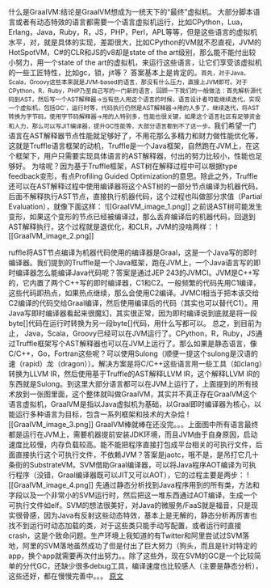 什么是GraaIVM:结论是GraalVM想成为一统天下的“最终”虚拟机。
大部分脚本语言或者有动态特效的语言都需要一个语言虚拟机运行，比如CPython，Lua，Erlang，Java，Ruby，R，JS，PHP，Perl，APL等等，但是这些语言的虚拟机水平，对，就是具体的实现，差距很大，比如CPython的VM就不忍直视，JVM的HotSpotVM，C#的CLR和JS的v8却是state of the art级别，那么能不能付出较小努力，用一个state of the art的虚拟机，来运行这些语言，让它们享受该虚拟机的一些工匠特性，比如gc，锁，jit等？
答案基本上是肯定的。<small>首先，对于Java，Scala，Groovy这些本来就是JVM-based的语言，那没有什么压力，直接上JVM即可。对于CPython，R，Ruby，PHP乃至自己写的一门新的语言，回顾一下我们的一般做法：首先解析源代码到AST，然后写一个AST解释器->当有些人用这个语言的时候，语言设计者可能继续迭代，实现一个虚拟机，包括GC'，运行时等，代码执行仍然是AST解释器->用的人多了，继续迭代，将AST转换为字节码，使用字节码解释器->用的人特别多，性能也很关键，如果这个语言社区有足够资金和人力，那么可以写JIT编译器，提升GC性能等，大部分语言都到不了这一步。</small>我们希望一门语言在AST解释器节点性能就足够好了，不用花那么多精力和财力做性能优化等，这就是Truffle语言框架的动机，Truffle是一个Java框架，自然跑在JVM上，在这个框架下，用户只需要实现具体语言的AST解释器，付出的努力比较小，性能也足够好。
为啥呢？因为基于Truffle框架，AST树在解释过程中可以根据type feedback变形，有点Profiling Guided Optimization的意思。除此之外，Truffle还可以在AST解释过程中使用编译器将这个AST树的一部分节点编译为机器代码，后面不解释执行AST节点，直接执行机器代码，这个过程也叫做部分求值（Partial Evaluation），就像下面这样：
![[GraaIVM_image_1.png]]
之前说AST树可能发生变形，如果这个变形的节点已经被编译过，那么丢弃编译后的机器代码，回退到AST解释执行，这个过程就是退优化，和CLR，JVM的没啥两样：
  ![[GraaIVM_image_2.png]]
  
  ruffle将AST节点编译为机器代码使用的编译器是Graal，这是一个Java写的即时编译器。我们提到的Truffle是一个Java框架，跑在JVM上，一个Java语言写的即时编译器怎么能编译Java代码呢？答案是通过JEP 243的JVMCI。JVM是C++写的，它内置了两个C++写的即时编译器，C1和C2。一般频繁的代码先用C1编译，这些代码即热点，如果热点继续，那么会使用C2编译。JVMCI相当于把本该交给C2编译的代码交给Graal编译，然后使用编译后的代码（其实也可以替代C1）。用Java写即时编译器看起来很魔幻，其实很正常，因为即时编译说到底就是将一段byte[]代码在运行时转换为另一段byte[]代码，用什么写都可以。
  总之，到目前为止， Java，Scala，Groovy已经可以在JVM运行了。CPython，R，Ruby，JS通过Truffle框架写个AST解释器也可以在JVM上运行了。那么如果是静态语言，像C/C++，Go，Fortran这些呢？可以使用Sulong（顺便一提这个sulong是汉语的速（rapid）龙（dragon））。解决方案是将C/C++这些语言用一些工具（如clang）转换为LLVM IR，然后使用基于Truffle的AST解释LLVM IR，这个解释LLVM IR的东西就是Sulong。到这里大部分语言都可以在JVM上运行了，上面提到的所有技术放到一张图里面，这个整体就叫做GraalVM，其实并不真正存在GraalVM这个语言虚拟机，GraalVM是指以Java虚拟机为基础，以Graal即时编译器为核心，以能运行多种语言为目标，包含一系列框架和技术的大杂烩
![[GraaIVM_image_3.png]]
GraalVM棒就棒在还没完。。。上面图中所有语言最终都是运行在JVM上，需要机器提前安装JDK环境，而且JVM由于自身原因，启动速度比较慢，内存负载较高。能不能把程序直接打包成平台相关的可执行文件，后面直接执行这个可执行文件，不依赖JVM？答案是jaotc，哦不是，是吊打它几十条街的SubstrateVM。SVM借助Graal编译器，可以将Java程序AOT编译为可执行程序（没错，Graal编译器既可以JIT又可以AOT），它的过程主要是两步：
![[GraaIVM_image_4.png]]
先通过静态分析找到Java程序用到的所有类，方法和字段以及一个非常小的SVM运行时，然后把这一堆东西通过AOT编译，生成一个可执行文件如elf。SVM的想法很美好，对Java的微服务/FaaS就是福音，只是现实很骨感，因为Java有反射这些动态特效，基本上是无解的，静态分析再厉害也找不到运行时动态加载的类，对于这些类只能手动写配置，或者运行时直接crash，这是个致命问题。生产环境上我知道的有Twitter和阿里尝试过SVM落地，阿里的SVM落地虽然成功了但是付出了巨大努力（狗头，而且是针对特定的app，换个app就需要再次付出努力。。除了这些外，现在SVM的GC是一个比较简单的分代GC，还缺少很多debug工具，编译速度也比较感人（主要是静态分析），这些还好，都在慢慢完善中。。。
[原文](https://www.zhihu.com/question/274042223)
  



